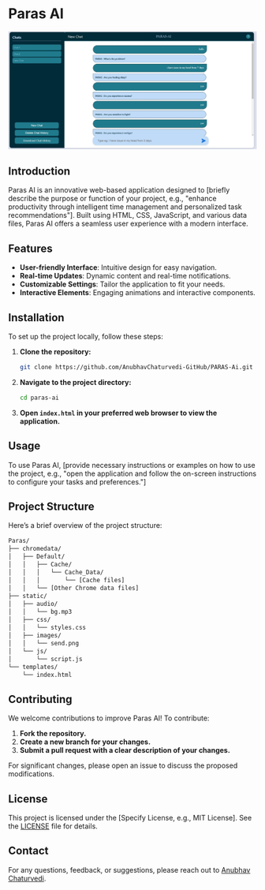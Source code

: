 # Paras AI

![Paras AI Logo](https://github.com/AnubhavChaturvedi-GitHub/PARAS-Ai/blob/main/p.jpg)

## Introduction

Paras AI is an innovative web-based application designed to [briefly describe the purpose or function of your project, e.g., "enhance productivity through intelligent time management and personalized task recommendations"]. Built using HTML, CSS, JavaScript, and various data files, Paras AI offers a seamless user experience with a modern interface.

## Features

- **User-friendly Interface**: Intuitive design for easy navigation.
- **Real-time Updates**: Dynamic content and real-time notifications.
- **Customizable Settings**: Tailor the application to fit your needs.
- **Interactive Elements**: Engaging animations and interactive components.

## Installation

To set up the project locally, follow these steps:

1. **Clone the repository:**
    ```bash
    git clone https://github.com/AnubhavChaturvedi-GitHub/PARAS-Ai.git
    ```

2. **Navigate to the project directory:**
    ```bash
    cd paras-ai
    ```

3. **Open `index.html` in your preferred web browser to view the application.**

## Usage

To use Paras AI, [provide necessary instructions or examples on how to use the project, e.g., "open the application and follow the on-screen instructions to configure your tasks and preferences."] 

## Project Structure

Here’s a brief overview of the project structure:

```
Paras/
├── chromedata/
│   ├── Default/
│   │   ├── Cache/
│   │   │   └── Cache_Data/
│   │   │       └── [Cache files]
│   │   └── [Other Chrome data files]
├── static/
│   ├── audio/
│   │   └── bg.mp3
│   ├── css/
│   │   └── styles.css
│   ├── images/
│   │   └── send.png
│   └── js/
│       └── script.js
└── templates/
    └── index.html
```

## Contributing

We welcome contributions to improve Paras AI! To contribute:

1. **Fork the repository.**
2. **Create a new branch for your changes.**
3. **Submit a pull request with a clear description of your changes.**

For significant changes, please open an issue to discuss the proposed modifications.

## License

This project is licensed under the [Specify License, e.g., MIT License]. See the [LICENSE](LICENSE) file for details.

## Contact

For any questions, feedback, or suggestions, please reach out to [Anubhav Chaturvedi](mailto:chaturvedianubhav520@gmail.com).
